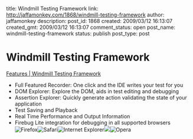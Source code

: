 title: Windmill Testing Framework
link: http://jaffamonkey.com/1868/windmill-testing-framework
author: jaffamonkey
description: 
post_id: 1868
created: 2009/03/12 16:13:07
created_gmt: 2009/03/12 16:13:07
comment_status: open
post_name: windmill-testing-framework
status: publish
post_type: post

# Windmill Testing Framework

[Features | Windmill Testing Framework](http://www.getwindmill.com/features)

  * Full Featured Recorder: One click and the IDE writes your test for you
  * DOM Explorer: Explore the DOM, aids in test editing and debugging
  * Assertion Explorer: Quickly generate action validating the state of your application
  * Test Saving and Playback
  * Real Time Performance and Output Information
  * Firebug Lite integration for debugging in all supported browsers
![Firefox](http://www.getwindmill.com/wp-content/uploads/2008/08/firefox.png)![Safari](http://www.getwindmill.com/wp-content/uploads/2008/08/safari.png)![Internet Explorer](http://www.getwindmill.com/wp-content/uploads/2008/08/ie.png)![](http://www.getwindmill.com/wp-content/uploads/2008/12/chrome.gif)![Opera](http://www.getwindmill.com/wp-content/uploads/2008/08/opera.png)